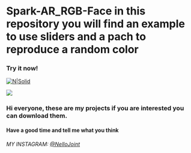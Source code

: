 # Spark-AR_RGB-Face in this repository you will find an example to use sliders and a pach to reproduce a random color
### Try it now!
[![N|Solid](https://en.instagram-brand.com/wp-content/themes/ig-branding/prj-ig-branding/assets/images/ig-logo-black.svg)](https://www.instagram.com/a/r/?effect_id=2157900721186371)

<img src="https://media.giphy.com/media/hsJ9xDkMNTglykGxb5/giphy.gif" />
<h3>Hi everyone, 
these are my projects if you are interested you can download them.</h3>



<h4>Have a good time and tell me what you think</h4>

<h6>MY INSTAGRAM: <a href="https://www.instagram.com/nellojoint/">@NelloJoint</a>  </h6>


